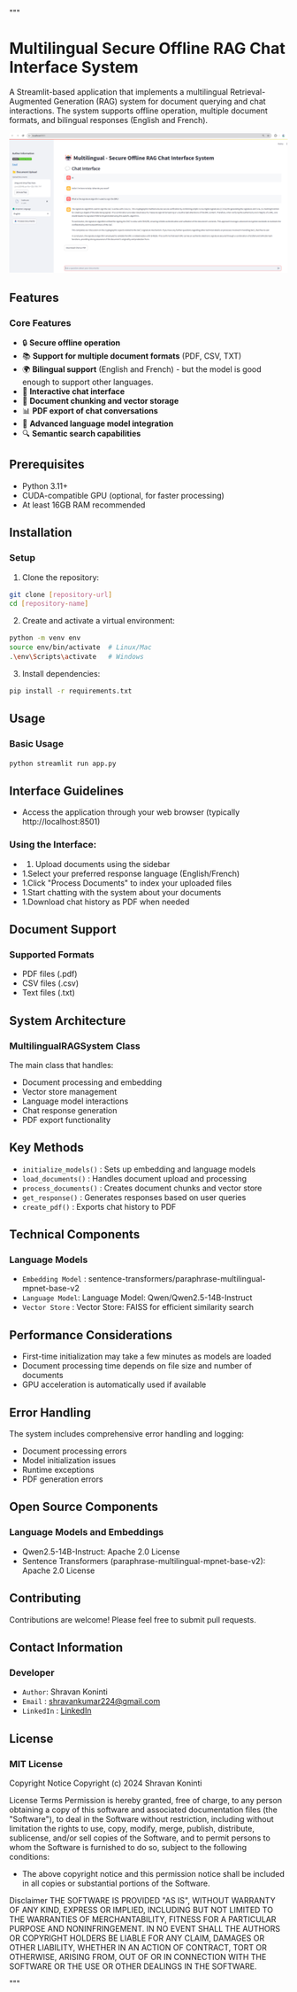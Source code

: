"""
# Multilingual Secure Offline RAG Chat Interface System

A Streamlit-based application that implements a multilingual Retrieval-Augmented Generation (RAG) system for document querying and chat interactions. The system supports offline operation, multiple document formats, and bilingual responses (English and French).


![alt text](app_interface-1.png)

## Features

### Core Features
- 🔒 **Secure offline operation**
- 📚 **Support for multiple document formats** (PDF, CSV, TXT)
- 🌍 **Bilingual support** (English and French) - but the model is good enough to support other languages.
- 💬 **Interactive chat interface**
- 📑 **Document chunking and vector storage**
- 📊 **PDF export of chat conversations**
- 🤖 **Advanced language model integration**
- 🔍 **Semantic search capabilities**

## Prerequisites
- Python 3.11+
- CUDA-compatible GPU (optional, for faster processing)
- At least 16GB RAM recommended

## Installation

### Setup
1. Clone the repository:
```bash
git clone [repository-url]
cd [repository-name]
```

2. Create and activate a virtual environment:
```bash
python -m venv env
source env/bin/activate  # Linux/Mac
.\env\Scripts\activate   # Windows
```

3. Install dependencies:
```bash
pip install -r requirements.txt
```

## Usage

### Basic Usage
```bash
python streamlit run app.py 
```

## Interface Guidelines

* Access the application through your web browser (typically http://localhost:8501)

### Using the Interface:
* 1. Upload documents using the sidebar
* 1.Select your preferred response language (English/French)
* 1.Click "Process Documents" to index your uploaded files
* 1.Start chatting with the system about your documents
* 1.Download chat history as PDF when needed


## Document Support

### Supported Formats
* PDF files (.pdf)
* CSV files (.csv)
* Text files (.txt)


## System Architecture

### MultilingualRAGSystem Class

The main class that handles:

* Document processing and embedding
* Vector store management
* Language model interactions
* Chat response generation
* PDF export functionality


## Key Methods
- `initialize_models()` : Sets up embedding and language models
- `load_documents()` : Handles document upload and processing
- `process_documents()` : Creates document chunks and vector store
- `get_response()` : Generates responses based on user queries
- `create_pdf()` : Exports chat history to PDF

## Technical Components

### Language Models

* `Embedding Model` : sentence-transformers/paraphrase-multilingual-mpnet-base-v2
* `Language Model`: Language Model: Qwen/Qwen2.5-14B-Instruct
* `Vector Store` : Vector Store: FAISS for efficient similarity search


## Performance Considerations

* First-time initialization may take a few minutes as models are loaded
* Document processing time depends on file size and number of documents
* GPU acceleration is automatically used if available


## Error Handling

The system includes comprehensive error handling and logging:

* Document processing errors
* Model initialization issues
* Runtime exceptions
* PDF generation errors


## Open Source Components

### Language Models and Embeddings

* Qwen2.5-14B-Instruct: Apache 2.0 License
* Sentence Transformers (paraphrase-multilingual-mpnet-base-v2): Apache 2.0 License



## Contributing

Contributions are welcome! Please feel free to submit pull requests.

## Contact Information

### Developer
* `Author`: Shravan Koninti
* `Email` : shravankumar224@gmail.com
* `LinkedIn` : [LinkedIn](https://www.linkedin.com/in/shravankoninti/)

## License

### MIT License
Copyright Notice
Copyright (c) 2024 Shravan Koninti

License Terms
Permission is hereby granted, free of charge, to any person obtaining a copy of this software and associated documentation files (the "Software"), to deal in the Software without restriction, including without limitation the rights to use, copy, modify, merge, publish, distribute, sublicense, and/or sell copies of the Software, and to permit persons to whom the Software is furnished to do so, subject to the following conditions:

* The above copyright notice and this permission notice shall be included in all copies or substantial portions of the Software.


Disclaimer
THE SOFTWARE IS PROVIDED "AS IS", WITHOUT WARRANTY OF ANY KIND, EXPRESS OR IMPLIED, INCLUDING BUT NOT LIMITED TO THE WARRANTIES OF MERCHANTABILITY, FITNESS FOR A PARTICULAR PURPOSE AND NONINFRINGEMENT. IN NO EVENT SHALL THE AUTHORS OR COPYRIGHT HOLDERS BE LIABLE FOR ANY CLAIM, DAMAGES OR OTHER LIABILITY, WHETHER IN AN ACTION OF CONTRACT, TORT OR OTHERWISE, ARISING FROM, OUT OF OR IN CONNECTION WITH THE SOFTWARE OR THE USE OR OTHER DEALINGS IN THE SOFTWARE.

"""
